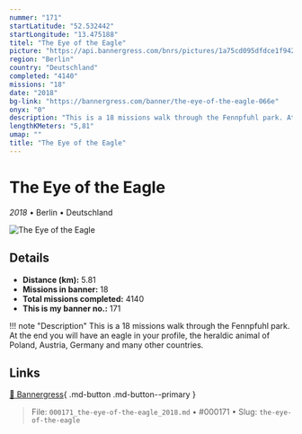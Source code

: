 ```yaml
---
nummer: "171"
startLatitude: "52.532442"
startLongitude: "13.475188"
titel: "The Eye of the Eagle"
picture: "https://api.bannergress.com/bnrs/pictures/1a75cd095dfdce1f94228ffe2e5b2130"
region: "Berlin"
country: "Deutschland"
completed: "4140"
missions: "18"
date: "2018"
bg-link: "https://bannergress.com/banner/the-eye-of-the-eagle-066e"
onyx: "0"
description: "This is a 18 missions walk through the Fennpfuhl park. At the end you will have an eagle in your profile, the heraldic animal of Poland, Austria, Germany and many other countries."
lengthKMeters: "5,81"
umap: ""
title: "The Eye of the Eagle"
---
```

# The Eye of the Eagle

*2018* • Berlin • Deutschland

![The Eye of the Eagle](https://api.bannergress.com/bnrs/pictures/1a75cd095dfdce1f94228ffe2e5b2130)

## Details
- **Distance (km):** 5.81
- **Missions in banner:** 18
- **Total missions completed:** 4140
- **This is my banner no.:** 171


!!! note "Description"
    This is a 18 missions walk through the Fennpfuhl park. At the end you will have an eagle in your profile, the heraldic animal of Poland, Austria, Germany and many other countries.



## Links
[🔗 Bannergress](https://bannergress.com/banner/the-eye-of-the-eagle-066e){ .md-button .md-button--primary }



> File: `000171_the-eye-of-the-eagle_2018.md` • #000171 • Slug: `the-eye-of-the-eagle`

